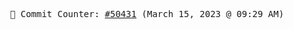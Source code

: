 <p align="center">
    <samp>
        📮 Commit Counter: <a href="https://github.com/Javascript-void0/Javascript-void0/commits/main">#50431</a> (March 15, 2023 @ 09:29 AM)
    </samp>
</p>